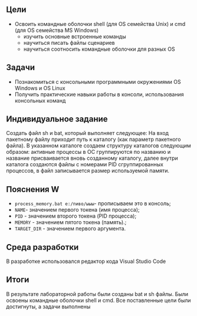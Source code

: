 ## Цели
* Освоить командные оболочки shell (для OS семейства Unix) и cmd (для OS семейства MS Windows)
    + изучить основные встроенные команды
    + научиться писать файлы сценариев
    + научиться соотносить командные оболочки для разных OS

## Задачи
* Познакомиться с консольными программными окружениями OS Windows и OS Linux
* Получить практические навыки работы в консоли, использования консольных команд

## Индивидуальное задание
 Создать файл sh и bat, который выполняет следующее: 
На вход пакетному файлу приходит путь к каталогу (как параметр пакетного файла). В указанном каталоге создаем структуру каталогов следующим образом: активные процессы в ОС группируются по названию и название присваивается вновь созданному каталогу, далее внутри каталога создаются файлы с номерами PID сгруппированных процессов, в файл записывается размер используемой памяти.
## Пояснения W
* `process_memory.bat e:/пиво/ыыы`- прописываем это в консоль;
* `NAME`- значением первого токена (имя процесса);
* `PID` - значением второго токена (PID процесса);
* `MEMORY` - значением пятого токена (память).;
* `TARGET_DIR` - значением первого аргумента.



## Среда разработки

В разработке использовался редактор кода Visual Studio Code
## Итоги 

В результате лабораторной работы были созданы bat и sh файлы. Были освоены командные оболочки shell и cmd. Все поставленные цели были достигнуты, а задачи выполнены
